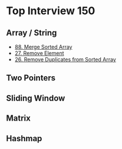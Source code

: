 # Top Interview 150

## Array / String

- [88. Merge Sorted Array](./src/q_88_merge_sorted_array.rs)
- [27. Remove Element](./src/q_27_remove_element.rs)
- [26. Remove Duplicates from Sorted Array](./src/q_26_remove_duplicates_from_sorted_array.rs)

## Two Pointers

## Sliding Window

## Matrix

## Hashmap
